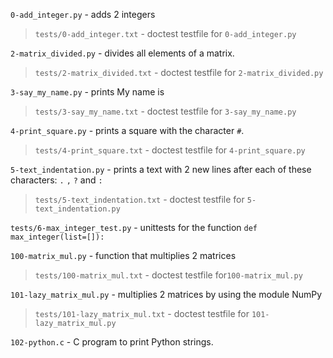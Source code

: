 `0-add_integer.py` - adds 2 integers
> `tests/0-add_integer.txt` - doctest testfile for `0-add_integer.py`

`2-matrix_divided.py` - divides all elements of a matrix.
> `tests/2-matrix_divided.txt` - doctest testfile for `2-matrix_divided.py`

`3-say_my_name.py` - prints My name is <first name> <last name>
> `tests/3-say_my_name.txt` - doctest testfile for `3-say_my_name.py`

`4-print_square.py` - prints a square with the character `#`.
> `tests/4-print_square.txt` - doctest testfile for `4-print_square.py`

`5-text_indentation.py` - prints a text with 2 new lines after each of these characters: `.` `,` `?` and `:`
> `tests/5-text_indentation.txt` - doctest testfile for `5-text_indentation.py`

`tests/6-max_integer_test.py` - unittests for the function `def max_integer(list=[]):`

`100-matrix_mul.py` - function that multiplies 2 matrices
> `tests/100-matrix_mul.txt` - doctest testfile for`100-matrix_mul.py`

`101-lazy_matrix_mul.py` - multiplies 2 matrices by using the module NumPy
> `tests/101-lazy_matrix_mul.txt` - doctest testfile for `101-lazy_matrix_mul.py`

`102-python.c` - C program to print Python strings.